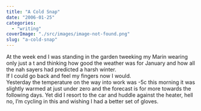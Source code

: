 ```yaml
---
title: "A Cold Snap"
date: "2006-01-25"
categories: 
  - "writing"
coverImage: "./src/images/image-not-found.png"
slug: "a-cold-snap"
---
```


At the week end I was standing in the garden tweeking my Marin wearing only just a t and thinking how good the weather was for January and how all the nah sayers had predicted a harsh winter.  
If I could go back and feel my fingers now I would.  
Yesterday the temperature on the way into work was -5c this morning it was slightly warmed at just under zero and the forecast is for more towards the following days. Yet did I resort to the car and huddle against the heater, hell no, I’m cycling in this and wishing I had a better set of gloves.
